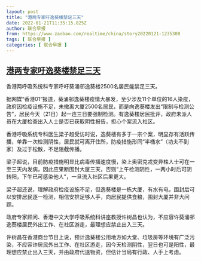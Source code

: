 ```yaml
---
layout: post
title: "港两专家吁逸葵楼禁足三天"
date: 2022-01-21T11:35:15.825Z
author: 联合早报
from: https://www.zaobao.com/realtime/china/story20220121-1235308
tags: [ 联合早报 ]
categories: [ 联合早报 ]
---
```

<!--1642783320000-->
[港两专家吁逸葵楼禁足三天](https://www.zaobao.com/realtime/china/story20220121-1235308)
------

<div>
<p>香港两呼吸系统科专家呼吁葵涌邨逸葵楼2500名居民能禁足三天。</p><p>据网媒“香港01”报道，葵涌邨逸葵楼疫情大暴发，至少涉及11个单位的16人染疫，政府因检疫设施不足，未撤离大厦2500名居民，而是向逸葵楼发出“限制与检测公告”，居民今天（21日）起一连三日要强制检测。有逸葵楼居民批评，政府未派人员在大厦检查出入人士是否已获取阴性报告，担心个案流入社区。</p><p>香港呼吸系统专科医生梁子超受访时说，逸葵楼有多于一宗个案，明显存有活跃传播，单靠一次检测阴性，居民就可离开住所，防疫措施形同“半桶水”（功夫不到家）及过于松散，不足阻截传播。</p><section id="imu"><div id="dfp-ad-imu1">        </div></section><p>梁子超说，目前防疫措施明显比病毒传播速度慢，染上奥密克戎变异株人士可在一至三天内发病，因此应果断围封大厦三天，否则“上午检测阴性，一两小时后可阴转阳，下午已可感染他人”，一旦流入社区后果更大。</p><p>梁子超还说，理解政府检疫设施不足，但逸葵楼是一栋大厦，有水有电，围封后可以安排居民逐一检测，相信安排足够人手，向居民提供食粮，围封大厦并非大问题。</p><p>政府专家顾问、香港中文大学呼吸系统科讲座教授许树昌也认为，不应容许葵涌邨逸葵楼居民外出工作、在社区游走，最理想应禁止出入三天。</p><div id="innity-in-post"></div><div id="dfp-ad-midarticlespecial">        </div><p>许树昌在香港商台节目上说，预计逸葵楼公用地方如大堂、垃圾房等环境有广泛污染，不应容许居民外出工作、在社区游走，因今天检测阴性，翌日也可是阳性，最理想应禁止出入三天，并由政府代送物资，但估计当局有行政、人手上考虑。</p>      <div class="cx_paywall_placeholder" id="sph_cdp_40"></div>
</div>
